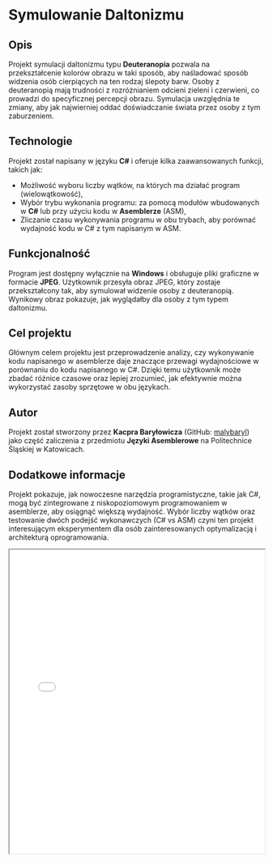 # Symulowanie Daltonizmu

## Opis

Projekt symulacji daltonizmu typu **Deuteranopia** pozwala na przekształcenie kolorów obrazu w taki sposób, aby naśladować sposób widzenia osób cierpiących na ten rodzaj ślepoty barw. Osoby z deuteranopią mają trudności z rozróżnianiem odcieni zieleni i czerwieni, co prowadzi do specyficznej percepcji obrazu. Symulacja uwzględnia te zmiany, aby jak najwierniej oddać doświadczanie świata przez osoby z tym zaburzeniem.

## Technologie

Projekt został napisany w języku **C#** i oferuje kilka zaawansowanych funkcji, takich jak:

- Możliwość wyboru liczby wątków, na których ma działać program (wielowątkowość),
- Wybór trybu wykonania programu: za pomocą modułów wbudowanych w **C#** lub przy użyciu kodu w **Asemblerze** (ASM),
- Zliczanie czasu wykonywania programu w obu trybach, aby porównać wydajność kodu w C# z tym napisanym w ASM.

## Funkcjonalność

Program jest dostępny wyłącznie na **Windows** i obsługuje pliki graficzne w formacie **JPEG**. Użytkownik przesyła obraz JPEG, który zostaje przekształcony tak, aby symulował widzenie osoby z deuteranopią. Wynikowy obraz pokazuje, jak wyglądałby dla osoby z tym typem daltonizmu.

## Cel projektu

Głównym celem projektu jest przeprowadzenie analizy, czy wykonywanie kodu napisanego w asemblerze daje znaczące przewagi wydajnościowe w porównaniu do kodu napisanego w C#. Dzięki temu użytkownik może zbadać różnice czasowe oraz lepiej zrozumieć, jak efektywnie można wykorzystać zasoby sprzętowe w obu językach.

## Autor

Projekt został stworzony przez **Kacpra Baryłowicza** (GitHub: [malybaryl](https://github.com/malybaryl)) jako część zaliczenia z przedmiotu **Języki Asemblerowe** na Politechnice Śląskiej w Katowicach.

## Dodatkowe informacje

Projekt pokazuje, jak nowoczesne narzędzia programistyczne, takie jak C#, mogą być zintegrowane z niskopoziomowym programowaniem w asemblerze, aby osiągnąć większą wydajność. Wybór liczby wątków oraz testowanie dwóch podejść wykonawczych (C# vs ASM) czyni ten projekt interesującym eksperymentem dla osób zainteresowanych optymalizacją i architekturą oprogramowania.

<iframe src="Prezentacja/Prezentacja-Daltonizm-Projekt-JA-SEM.5-Kacper-Baryłowicz.pdf" width="100%" height="600px"></iframe>

